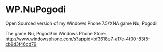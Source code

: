 WP.NuPogodi
===========

Open Sourced version of my Windows Phone 7.5/XNA game Nu, Pogodi!

The game Nu, Pogodi! in Windows Phone Store:  
http://www.windowsphone.com/s?appid=bf3618e7-a17e-4f00-83f5-cb9d3f46cd79
